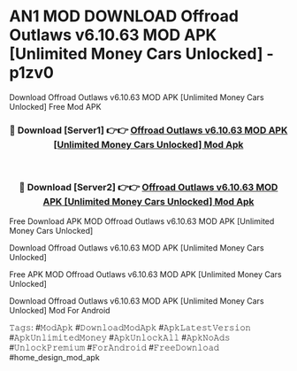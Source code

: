# AN1 MOD DOWNLOAD Offroad Outlaws v6.10.63 MOD APK [Unlimited Money Cars Unlocked] - p1zv0
Download Offroad Outlaws v6.10.63 MOD APK [Unlimited Money Cars Unlocked] Free Mod APK

<div align="center">
<h3>🔴 Download [Server1] 👉👉 <a href="https://apk-comot.site?title=Offroad_Outlaws_v6.10.63_MOD_APK_[Unlimited_Money_Cars_Unlocked]">Offroad Outlaws v6.10.63 MOD APK [Unlimited Money Cars Unlocked] Mod Apk</a></h3><br>

<h3>🔴 Download [Server2] 👉👉 <a href="https://apk-comot.site?title=Offroad_Outlaws_v6.10.63_MOD_APK_[Unlimited_Money_Cars_Unlocked]">Offroad Outlaws v6.10.63 MOD APK [Unlimited Money Cars Unlocked] Mod Apk</a></h3>
</div>


Free Download APK MOD Offroad Outlaws v6.10.63 MOD APK [Unlimited Money Cars Unlocked]

Download Offroad Outlaws v6.10.63 MOD APK [Unlimited Money Cars Unlocked] 

Free APK MOD Offroad Outlaws v6.10.63 MOD APK [Unlimited Money Cars Unlocked] 

Download Offroad Outlaws v6.10.63 MOD APK [Unlimited Money Cars Unlocked] Mod For Android

𝚃𝚊𝚐𝚜: #𝙼𝚘𝚍𝙰𝚙𝚔 #𝙳𝚘𝚠𝚗𝚕𝚘𝚊𝚍𝙼𝚘𝚍𝙰𝚙𝚔 #𝙰𝚙𝚔𝙻𝚊𝚝𝚎𝚜𝚝𝚅𝚎𝚛𝚜𝚒𝚘𝚗 #𝙰𝚙𝚔𝚄𝚗𝚕𝚒𝚖𝚒𝚝𝚎𝚍𝙼𝚘𝚗𝚎𝚢 #𝙰𝚙𝚔𝚄𝚗𝚕𝚘𝚌𝚔𝙰𝚕𝚕 #𝙰𝚙𝚔𝙽𝚘𝙰𝚍𝚜 #𝚄𝚗𝚕𝚘𝚌𝚔𝙿𝚛𝚎𝚖𝚒𝚞𝚖 #𝙵𝚘𝚛𝙰𝚗𝚍𝚛𝚘𝚒𝚍 #𝙵𝚛𝚎𝚎𝙳𝚘𝚠𝚗𝚕𝚘𝚊𝚍 #home_design_mod_apk